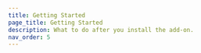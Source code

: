 ```yaml
---
title: Getting Started
page_title: Getting Started
description: What to do after you install the add-on.
nav_order: 5
---
```

